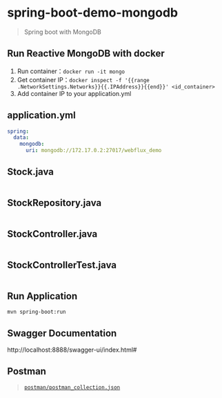 # spring-boot-demo-mongodb

> Spring boot with MongoDB

## Run Reactive MongoDB with docker


1. Run container：`docker run -it mongo`
2. Get container IP：`docker inspect -f '{{range .NetworkSettings.Networks}}{{.IPAddress}}{{end}}' <id_container>`
3. Add container IP to your application.yml


## application.yml

```yaml
spring:
  data:
    mongodb:
      uri: mongodb://172.17.0.2:27017/webflux_demo
```

## Stock.java
```kotlin


```


## StockRepository.java
```kotlin

```

## StockController.java
```kotlin

```

## StockControllerTest.java
```kotlin

```

## Run Application
`mvn spring-boot:run`

## Swagger Documentation
http://localhost:8888/swagger-ui/index.html#

## Postman
><code>[postman/postman_collection.json](postman/postman_collection.json)</code>
